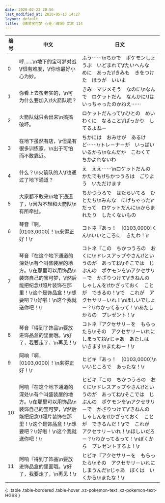 ```yaml
---
date: 2020-02-23 20:56
last_modified_at: 2020-05-13 14:27
layout: default
title: 《精灵宝可梦 心金／魂银》文本 114
---
```

| 编号 | 中文 | 日文 |
| ---- | ---- | ---- |
| 0 | 呼……\n地下的宝可梦对战\f很有难度，\f你也最好小心为妙。 | ふう⋯⋯\nちかで　ポケモンしょうぶ　いどまれて\fたいへんな　めに　あった\fきみも　きをつけた　ほうが　いいよ |
| 1 | 你看上去蛮老实的，\n可为什么要加入\f火箭队呢？ | きみ　マジメそう　なのに\nなんで　ロケットだん　なんかに\fはいっちゃったのかねえ⋯⋯ |
| 2 | 火箭队就只会出来\n搞搞破坏。 | ロケットだんって\nひとの　めいわくに　なること\fばっかり　してるよね－ |
| 3 | 在地下虽然有店，\r但是有很多训练家，\n出于可怕而不敢靠近。 | ちかには　おみせが　あるけど⋯⋯\rトレ－ナ－が　いっぱい　いるから\nなんだか　こわくて　ちかよれないわ |
| 4 | 什么？\n火箭队的人\f也通过了地下通道？ | え　ええ⋯⋯\nロケットだんの　かたでも\fちかつうろは　ごりよう　いただけます |
| 5 | 大家都不敢来\n地下通道了，\r因为不想和火箭队\n有所牵扯。 | ちかつうろで　はたらいてる　ひとたち\nみんな　にげちゃった\rだって　ロケットだんに\nからまれたり　したくないもの |
| 6 | 琴音『啊，[0103,0000]！\n来得正好！\r | コトネ『あっ！　[0103,0000]くん\nいいところに　きたわ！\r |
| 7 | 琴音『在这个地下通道的深处\n有个叫盛装屋的地方。\r在那里可以用饰品\n装饰自己的宝可梦，\f然后能把纪念\f照片装饰在那里！\r这个是饰品盒！\n想要吧？\r好啦！\n这个我就送你吧！\r | コトネ『この　ちかつうろの　おくに\nドレスアップやさん\fというのが　あってね\rそこでは　じぶんの　ポケモンを\nアクセサリ－で　かざりつけて\fきねんの　しゃしんを\fかざっておく　ことが　できるの！\rで　これが　アクセサリ－いれ！\nほしいでしょ－？\rわかってるって！\nあたしからの　プレゼント！\r |
| 8 | 琴音『得到了饰品\n要放进饰品盒的里面哦。\r好了，我要走了，\n再见！\r | コトネ『アクセサリ－を　もらったら\nその　アクセサリ－いれに　しまってね\rじゃあ　あたしは　いきます\nまたね－！\r |
| 9 | 阿响『啊，[0103,0000]！\n来得正好！\r | ヒビキ『あっ！　[0103,0000]\nいいところで　あったな！\r |
| 10 | 阿响『在这个地下通道的深处\n有个叫盛装屋的地方。\r在那里可以用饰品\n装饰自己的宝可梦，\f然后能把纪念\f照片装饰在那里！\r这个是饰品盒！\n想要吧？\r好啦！\n这个我就送你吧！\r | ヒビキ『この　ちかつうろの　おくに\nドレスアップやさん\fというのが　あってね\rそこでは　じぶんの　ポケモンを\nアクセサリ－で　かざりつけて\fきねんの　しゃしんを\fかざっておく　ことが　できるんだ！\rで　これが　アクセサリ－いれ！\nほしいだろ－？\rわかってるって！\nぼくから　プレゼントするよ！\r |
| 11 | 阿响『得到了饰品\n要放进饰品盒的里面哦。\r好了，我要走了，\n再见！\r | ヒビキ『アクセサリ－を　もらったら\nその　アクセサリ－いれに　しまうんだ\rじゃあ　ぼくは　いくから\nまたな！\r |
{: .table .table-bordered .table-hover .xz-pokemon-text .xz-pokemon-text-HGSS }